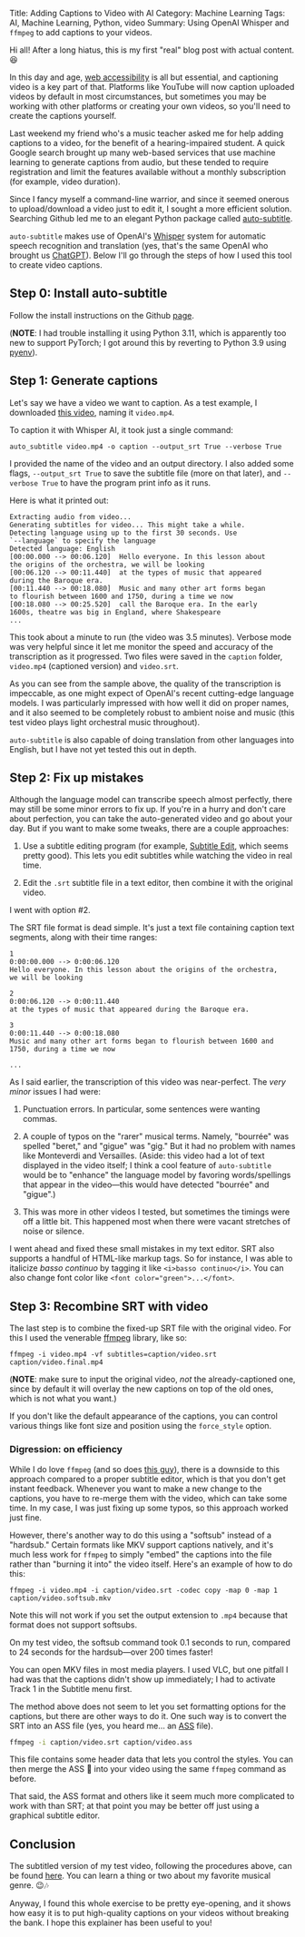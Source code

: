 Title: Adding Captions to Video with AI
Category: Machine Learning
Tags: AI, Machine Learning, Python, video
Summary: Using OpenAI Whisper and `ffmpeg` to add captions to your videos.

Hi all! After a long hiatus, this is my first "real" blog post with actual content. 😆

In this day and age, [web accessibility](https://www.w3.org/WAI/fundamentals/accessibility-intro/) is all but essential, and captioning video is a key part of that. Platforms like YouTube will now caption uploaded videos by default in most circumstances, but sometimes you may be working with other platforms or creating your own videos, so you'll need to create the captions yourself.

Last weekend my friend who's a music teacher asked me for help adding captions to a video, for the benefit of a hearing-impaired student. A quick Google search brought up many web-based services that use machine learning to generate captions from audio, but these tended to require registration and limit the features available without a monthly subscription (for example, video duration).

Since I fancy myself a command-line warrior, and since it seemed onerous to upload/download a video just to edit it, I sought a more efficient solution. Searching Github led me to an elegant Python package called [auto-subtitle](https://github.com/m1guelpf/auto-subtitle).

`auto-subtitle` makes use of OpenAI's [Whisper](https://openai.com/research/whisper) system for automatic speech recognition and translation (yes, that's the same OpenAI who brought us [ChatGPT](https://chat.openai.com)). Below I'll go through the steps of how I used this tool to create video captions.

## Step 0: Install auto-subtitle

Follow the install instructions on the Github [page](https://github.com/m1guelpf/auto-subtitle).

(__NOTE__: I had trouble installing it using Python 3.11, which is apparently too new to support PyTorch; I got around this by reverting to Python 3.9 using [pyenv](https://github.com/pyenv/pyenv)).

## Step 1: Generate captions

Let's say we have a video we want to caption. As a test example, I downloaded [this video](https://www.youtube.com/watch?v=CGmfGaZecHA), naming it `video.mp4`.

To caption it with Whisper AI, it took just a single command:

```plaintext
auto_subtitle video.mp4 -o caption --output_srt True --verbose True
```

I provided the name of the video and an output directory. I also added some flags, `--output_srt True` to save the subtitle file (more on that later), and `--verbose True` to have the program print info as it runs.

Here is what it printed out:

```plaintext
Extracting audio from video...
Generating subtitles for video... This might take a while.
Detecting language using up to the first 30 seconds. Use
`--language` to specify the language
Detected language: English
[00:00.000 --> 00:06.120]  Hello everyone. In this lesson about
the origins of the orchestra, we will be looking
[00:06.120 --> 00:11.440]  at the types of music that appeared
during the Baroque era.
[00:11.440 --> 00:18.080]  Music and many other art forms began
to flourish between 1600 and 1750, during a time we now
[00:18.080 --> 00:25.520]  call the Baroque era. In the early
1600s, theatre was big in England, where Shakespeare
...
```

This took about a minute to run (the video was 3.5 minutes). Verbose mode was very helpful since it let me monitor the speed and accuracy of the transcription as it progressed. Two files were saved in the `caption` folder, `video.mp4` (captioned version) and `video.srt`.

As you can see from the sample above, the quality of the transcription is impeccable, as one might expect of OpenAI's recent cutting-edge language models. I was particularly impressed with how well it did on proper names, and it also seemed to be completely robust to ambient noise and music (this test video plays light orchestral music throughout).

`auto-subtitle` is also capable of doing translation from other languages into English, but I have not yet tested this out in depth.

## Step 2: Fix up mistakes

Although the language model can transcribe speech almost perfectly, there may still be some minor errors to fix up. If you're in a hurry and don't care about perfection, you can take the auto-generated video and go about your day. But if you want to make some tweaks, there are a couple approaches:

1. Use a subtitle editing program (for example, [Subtitle Edit](https://www.nikse.dk/subtitleedit), which seems pretty good). This lets you edit subtitles while watching the video in real time.

2. Edit the `.srt` subtitle file in a text editor, then combine it with the original video.

I went with option #2.

The SRT file format is dead simple. It's just a text file containing caption text segments, along with their time ranges:

```srt
1
0:00:00.000 --> 0:00:06.120
Hello everyone. In this lesson about the origins of the orchestra,
we will be looking

2
0:00:06.120 --> 0:00:11.440
at the types of music that appeared during the Baroque era.

3
0:00:11.440 --> 0:00:18.080
Music and many other art forms began to flourish between 1600 and
1750, during a time we now

...
```

As I said earlier, the transcription of this video was near-perfect. The _very minor_ issues I had were:

1. Punctuation errors. In particular, some sentences were wanting commas.

2. A couple of typos on the "rarer" musical terms. Namely, "bourrée" was spelled "beret," and "gigue" was "gig." But it had no problem with names like Monteverdi and Versailles. (Aside: this video had a lot of text displayed in the video itself; I think a cool feature of `auto-subtitle` would be to "enhance" the language model by favoring words/spellings that appear in the video&mdash;this would have detected "bourrée" and "gigue".)

3. This was more in other videos I tested, but sometimes the timings were off a little bit. This happened most when there were vacant stretches of noise or silence.

I went ahead and fixed these small mistakes in my text editor. SRT also supports a handful of HTML-like markup tags. So for instance, I was able to italicize _basso continuo_ by tagging it like `<i>basso continuo</i>`. You can also change font color like `<font color="green">...</font>`.

## Step 3: Recombine SRT with video

The last step is to combine the fixed-up SRT file with the original video. For this I used the venerable [ffmpeg](http://ffmpeg.org) library, like so:

```plaintext
ffmpeg -i video.mp4 -vf subtitles=caption/video.srt caption/video.final.mp4
```

(__NOTE__: make sure to input the original video, _not_ the already-captioned one, since by default it will overlay the new captions on top of the old ones, which is not what you want.)

If you don't like the default appearance of the captions, you can control various things like font size and position using the `force_style` option.

### Digression: on efficiency

While I do love `ffmpeg` (and so does [this guy](https://www.youtube.com/watch?v=9kaIXkImCAM)), there is a downside to this approach compared to a proper subtitle editor, which is that you don't get instant feedback. Whenever you want to make a new change to the captions, you have to re-merge them with the video, which can take some time. In my case, I was just fixing up some typos, so this approach worked just fine.

However, there's another way to do this using a "softsub" instead of a "hardsub." Certain formats like MKV support captions natively, and it's much less work for `ffmpeg` to simply "embed" the captions into the file rather than "burning it into" the video itself. Here's an example of how to do this:

```plaintext
ffmpeg -i video.mp4 -i caption/video.srt -codec copy -map 0 -map 1 caption/video.softsub.mkv
```

Note this will not work if you set the output extension to `.mp4` because that format does not support softsubs.

On my test video, the softsub command took 0.1 seconds to run, compared to 24 seconds for the hardsub&mdash;over 200 times faster!

You can open MKV files in most media players. I used VLC, but one pitfall I had was that the captions didn't show up immediately; I had to activate Track 1 in the Subtitle menu first.

The method above does not seem to let you set formatting options for the captions, but there are other ways to do it. One such way is to convert the SRT into an ASS file (yes, you heard me... an [ASS](https://fileformats.fandom.com/wiki/SubStation_Alpha) file).

```bash
ffmpeg -i caption/video.srt caption/video.ass
```

This file contains some header data that lets you control the styles. You can then merge the ASS 🍑 into your video using the same `ffmpeg` command as before.

That said, the ASS format and others like it seem much more complicated to work with than SRT; at that point you may be better off just using a graphical subtitle editor.

## Conclusion

The subtitled version of my test video, following the procedures above, can be found [here](https://www.youtube.com/watch?v=89Jy7EZQrzs). You can learn a thing or two about my favorite musical genre. 😉🎶

Anyway, I found this whole exercise to be pretty eye-opening, and it shows how easy it is to put high-quality captions on your videos without breaking the bank. I hope this explainer has been useful to you!
